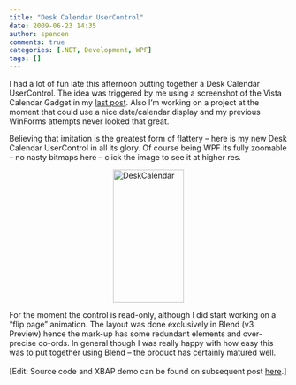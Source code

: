```yaml
---
title: "Desk Calendar UserControl"
date: 2009-06-23 14:35
author: spencen
comments: true
categories: [.NET, Development, WPF]
tags: []
---
```


<P>I had a lot of fun late this afternoon putting together a Desk Calendar UserControl. The idea was triggered by me using a screenshot of the Vista Calendar Gadget in my <A href="http://blog.spencen.com/2009/06/23/codecampsa-2009.aspx">last post</A>. Also I’m working on a project at the moment that could use a nice date/calendar display and my previous WinForms attempts never looked that great.</P>
<P align=left>Believing that imitation is the greatest form of flattery – here is my new Desk Calendar UserControl in all its glory. Of course being WPF its fully zoomable – no nasty bitmaps here – click the image to see it at higher res.</P>
<P><A href="/images/DeskCalendar.png"><IMG style="BORDER-RIGHT-WIDTH: 0px; DISPLAY: block; FLOAT: none; BORDER-TOP-WIDTH: 0px; BORDER-BOTTOM-WIDTH: 0px; MARGIN-LEFT: auto; BORDER-LEFT-WIDTH: 0px; MARGIN-RIGHT: auto" title=DeskCalendar border=0 alt=DeskCalendar src="/images/DeskCalendar.png" width=128 height=240></A> </P>
<P>For the moment the control is read-only, although I did start working on a “flip page” animation. The layout was done exclusively in Blend (v3 Preview) hence the mark-up has some redundant elements and over-precise co-ords. In general though I was really happy with how easy this was to put together using Blend – the product has certainly matured well.<BR><BR>[Edit: Source code and XBAP demo can be found on subsequent post <A href="http://blog.spencen.com/2009/06/24/desk-calendar-usercontrol-ndash-source-code.aspx">here</A>.]</P>

